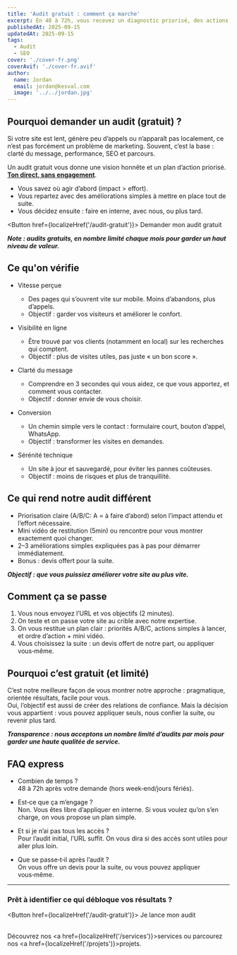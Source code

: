 ```yaml
---
title: 'Audit gratuit : comment ça marche'
excerpt: En 48 à 72h, vous recevez un diagnostic priorisé, des actions simples à mettre en place et un mini débrief offert.
publishedAt: 2025-09-15
updatedAt: 2025-09-15
tags:
  - Audit
  - SEO
cover: './cover-fr.png'
coverAvif: './cover-fr.avif'
author:
  name: Jordan
  email: jordan@kesval.com
  image: '../../jordan.jpg'
---
```


<script lang="ts">
  import { localizeHref } from '$paraglide/runtime';
  import { Button } from "$lib/components/ui/button";
</script>

## Pourquoi demander un audit (gratuit) ?

Si votre site est lent, génère peu d’appels ou n’apparaît pas localement, ce n’est pas forcément un problème de marketing. Souvent, c’est la base : clarté du message, performance, SEO et parcours.

Un audit gratuit vous donne une vision honnête et un plan d’action priorisé. **<u>Ton direct, sans engagement</u>**.

- Vous savez où agir d’abord (impact > effort).
- Vous repartez avec des améliorations simples à mettre en place tout de suite.
- Vous décidez ensuite : faire en interne, avec nous, ou plus tard.

<Button href={localizeHref('/audit-gratuit')}>
Demander mon audit gratuit
</Button>

**_Note : audits gratuits, en nombre limité chaque mois pour garder un haut niveau de valeur._**

## Ce qu'on vérifie

- Vitesse perçue
  - Des pages qui s’ouvrent vite sur mobile. Moins d’abandons, plus d’appels.
  - Objectif : garder vos visiteurs et améliorer le confort.

- Visibilité en ligne
  - Être trouvé par vos clients (notamment en local) sur les recherches qui comptent.
  - Objectif : plus de visites utiles, pas juste « un bon score ».

- Clarté du message
  - Comprendre en 3 secondes qui vous aidez, ce que vous apportez, et comment vous contacter.
  - Objectif : donner envie de vous choisir.

- Conversion
  - Un chemin simple vers le contact : formulaire court, bouton d’appel, WhatsApp.
  - Objectif : transformer les visites en demandes.

- Sérénité technique
  - Un site à jour et sauvegardé, pour éviter les pannes coûteuses.
  - Objectif : moins de risques et plus de tranquillité.

## Ce qui rend notre audit différent

- Priorisation claire (A/B/C: A = à faire d’abord) selon l’impact attendu et l’effort nécessaire.
- Mini vidéo de restitution (5min) ou rencontre pour vous montrer exactement quoi changer.
- 2–3 améliorations simples expliquées pas à pas pour démarrer immédiatement.
- Bonus : devis offert pour la suite.

**_Objectif : que vous puissiez améliorer votre site au plus vite._**

## Comment ça se passe

1. Vous nous envoyez l’URL et vos objectifs (2 minutes).
2. On teste et on passe votre site au crible avec notre expertise.
3. On vous restitue un plan clair : priorités A/B/C, actions simples à lancer, et ordre d’action + mini vidéo.
4. Vous choisissez la suite : un devis offert de notre part, ou appliquer vous‑même.

## Pourquoi c’est gratuit (et limité)

C’est notre meilleure façon de vous montrer notre approche : pragmatique, orientée résultats, facile pour vous.  
Oui, l’objectif est aussi de créer des relations de confiance. Mais la décision vous appartient : vous pouvez appliquer seuls, nous confier la suite, ou revenir plus tard.

**_Transparence : nous acceptons un nombre limité d’audits par mois pour garder une haute qualitée de service._**

## FAQ express

- Combien de temps ?  
  48 à 72h après votre demande (hors week‑end/jours fériés).

- Est‑ce que ça m’engage ?  
  Non. Vous êtes libre d’appliquer en interne. Si vous voulez qu’on s’en charge, on vous propose un plan simple.

- Et si je n’ai pas tous les accès ?  
  Pour l’audit initial, l’URL suffit. On vous dira si des accès sont utiles pour aller plus loin.

- Que se passe‑t‑il après l’audit ?  
  On vous offre un devis pour la suite, ou vous pouvez appliquer vous‑même.

---

### Prêt à identifier ce qui débloque vos résultats ?

<Button href={localizeHref('/audit-gratuit')}>
Je lance mon audit
</Button>
<br />
<br />

Découvrez nos <a href={localizeHref('/services')}>services</a> ou parcourez nos <a href={localizeHref('/projets')}>projets</a>.
